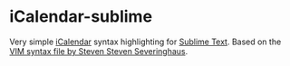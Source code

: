 # iCalendar-sublime
Very simple [iCalendar](https://en.wikipedia.org/wiki/ICalendar) syntax highlighting for [Sublime Text](https://www.sublimetext.com/).
Based on the [VIM syntax file by Steven Steven Severinghaus](http://www.vim.org/scripts/script.php?script_id=1519).
